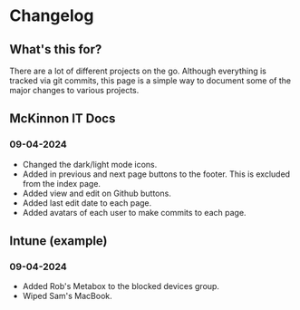 # Changelog

## What's this for?
There are a lot of different projects on the go. Although everything is tracked via git commits, this page is a simple way to document some of the major changes to various projects.

## McKinnon IT Docs
### 09-04-2024
* Changed the dark/light mode icons.
* Added in previous and next page buttons to the footer. This is excluded from the index page.
* Added view and edit on Github buttons.
* Added last edit date to each page.
* Added avatars of each user to make commits to each page.

## Intune (example)
### 09-04-2024
* Added Rob's Metabox to the blocked devices group.
* Wiped Sam's MacBook.
